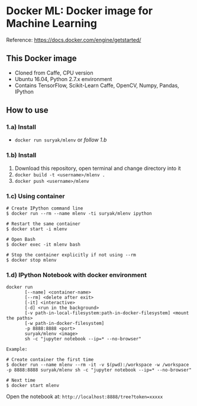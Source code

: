 # Docker ML: Docker image for Machine Learning

Reference: https://docs.docker.com/engine/getstarted/

## This Docker image

- Cloned from Caffe, CPU version
- Ubuntu 16.04, Python 2.7.x environment
- Contains TensorFlow, Scikit-Learn Caffe, OpenCV, Numpy, Pandas, IPython

## How to use

### 1.a) Install

- `docker run suryak/mlenv` or *follow 1.b*

### 1.b) Install

1. Download this repository, open terminal and change directory into it
2. `docker build -t <username>/mlenv .`
3. `docker push <username>/mlenv`

### 1.c) Using container

```
# Create IPython command line
$ docker run --rm --name mlenv -ti suryak/mlenv ipython

# Restart the same container
$ docker start -i mlenv

# Open Bash
$ docker exec -it mlenv bash

# Stop the container explicitly if not using --rm
$ docker stop mlenv
```

### 1.d) IPython Notebook with docker environment

```
docker run 
       [--name] <container-name>
       [--rm] <delete after exit>
       [-it] <interactive>
       [-d] <run in the background>
       [-v path-in-local-filesystem:path-in-docker-filesystem] <mount the paths>
       [-w path-in-docker-filesystem]
       -p 8888:8888 <port>
       suryak/mlenv <image>
       sh -c "jupyter notebook --ip=* --no-browser"

Example:

# Create container the first time
$ docker run --name mlenv --rm -it -v $(pwd):/workspace -w /workspace -p 8888:8888 suryak/mlenv sh -c "jupyter notebook --ip=* --no-browser"

# Next time
$ docker start mlenv
```

Open the notebook at: `http://localhost:8888/tree?token=xxxxx`
